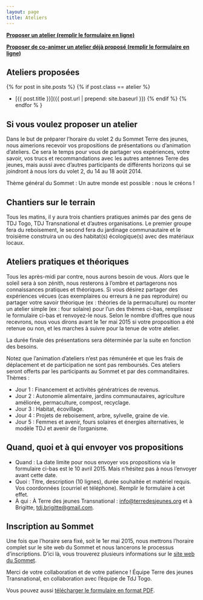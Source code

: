```yaml
---
layout: page
title: Ateliers
---
```


**[Proposer un atelier (remplir le formulaire en ligne)](https://www.surveymonkey.com/s/THGQVCN)**

**[Proposer de co-animer un atelier déjà proposé (remplir le formulaire en ligne)](https://www.surveymonkey.com/s/N3VC6QW)**

Ateliers proposées
-----

{% for post in site.posts %}
  {% if post.class == atelier %}
 * [{{ post.title }}]({{ post.url | prepend: site.baseurl }})
  {% endif %}
{% endfor % }

Si vous voulez proposer un atelier
-----

Dans le but de préparer l’horaire du volet 2 du Sommet Terre des jeunes, nous aimerions recevoir vos propositions de présentations ou d’animation d’ateliers. Ce sera le temps pour vous de partager vos expériences, votre savoir, vos trucs et recommandations avec les autres antennes Terre des jeunes, mais aussi avec d’autres participants de différents horizons qui se joindront à nous lors du volet 2, du 14 au 18 août 2014.

Thème général du Sommet : Un autre monde est possible : nous le créons !

Chantiers sur le terrain
-----

Tous les matins, il y aura trois chantiers pratiques animés par des gens de TDJ Togo, TDJ Transnational et d’autres organisations. Le premier groupe fera du reboisement, le second fera du jardinage communautaire et le troisième construira un ou des habitat(s) écologique(s) avec des matériaux locaux.

Ateliers pratiques et théoriques
-----

Tous les après-midi par contre, nous aurons besoin de vous.  Alors que le soleil sera à son zénith, nous resterons à l’ombre et partagerons nos connaissances pratiques et théoriques. Si vous désirez partager des expériences vécues (cas exemplaires ou erreurs à ne pas reproduire) ou partager votre savoir théorique (ex : théories de la permaculture) ou monter un atelier simple (ex : four solaire) pour l’un des thèmes ci-bas, remplissez le formulaire ci-bas et renvoyez-le nous.  Selon le nombre d’offres que nous recevrons, nous vous dirons avant le 1er mai 2015 si votre proposition a été retenue ou non, et les marches à suivre pour la tenue de votre atelier. 

La durée finale des présentations sera déterminée par la suite en fonction des besoins.

Notez que l’animation d’ateliers n’est pas rémunérée et que les frais de déplacement et de participation ne sont pas remboursés. Ces ateliers seront offerts par les participants au Sommet et par des commanditaires.
Thèmes :
 
 * Jour 1 : Financement et activités génératrices de revenus.
 * Jour 2 : Autonomie alimentaire, jardins communautaires, agriculture améliorée, permaculture, compost, recyclage.
 * Jour 3 : Habitat, écovillage.
 * Jour 4 : Projets de reboisement, arbre, sylvelle, graine de vie.
 * Jour 5 : Femmes et avenir, fours solaires et énergies alternatives, le modèle TDJ et avenir de l’organisme.

Quand, quoi et à qui envoyer vos propositions
-----

 * Quand : La date limite pour nous envoyer vos propositions via le formulaire ci-bas est le 10 avril 2015. Mais n’hésitez pas à nous l’envoyer avant cette date.
 * Quoi : Titre, description (10 lignes), durée souhaitée et matériel requis. Vos coordonnées (courriel et téléphone). Remplir le formulaire à cet effet.
 * À qui : À Terre des jeunes Transnational : info@terredesjeunes.org et à Brigitte, tdj.brigitte@gmail.com.

Inscription au Sommet
-----
Une fois que l’horaire sera fixé, soit le 1er mai 2015, nous mettrons l’horaire complet sur le site web du Sommet et nous lancerons le processus d’inscriptions. D’ici là, vous trouverez plusieurs informations sur le [site web du Sommet](http://sommet.terredesjeunes.org).

Merci de votre collaboration et de votre patience !
Équipe Terre des jeunes Transnational, en collaboration avec l’équipe de TdJ Togo.

Vous pouvez aussi [télécharger le formulaire en format PDF](http://terredesjeunes.org/sites/terredesjeunes.org/files/ateliers.pdf).
